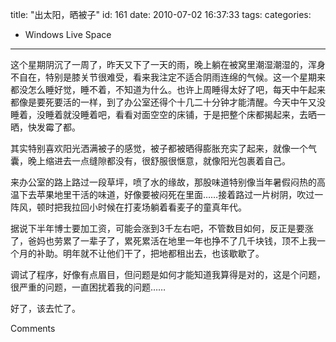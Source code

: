 title: "出太阳，晒被子"
id: 161
date: 2010-07-02 16:37:33
tags: 
categories: 
- Windows Live Space
---


这个星期阴沉了一周了，昨天又下了一天的雨，晚上躺在被窝里潮湿潮湿的，浑身不自在，特别是膝关节很难受，看来我注定不适合阴雨连绵的气候。这一个星期来都没怎么睡好觉，睡不着，不知道为什么。也许上周睡得太好了吧，每天中午起来都像是要死要活的一样，到了办公室还得个十几二十分钟才能清醒。今天中午又没睡着，没睡着就没睡着吧，看看对面空空的床铺，于是把整个床都揭起来，去晒一晒，快发霉了都。

其实特别喜欢阳光洒满被子的感觉，被子都被晒得膨胀充实了起来，就像一个气囊，晚上缩进去一点缝隙都没有，很舒服很惬意，就像阳光包裹着自己。

来办公室的路上路过一段草坪，喷了水的缘故，那股味道特别像当年暑假闷热的高温下去苹果地里干活的味道，好像要被闷死在里面……接着路过一片树阴，吹过一阵风，顿时把我拉回小时候在打麦场躺着看麦子的童真年代。

据说下半年博士要加工资，可能会涨到3千左右吧，不管数目如何，反正是要涨了，爸妈也劳累了一辈子了，累死累活在地里一年也挣不了几千块钱，顶不上我一个月的补助。明年就不让他们干了，把地都租出去，也该歇歇了。

调试了程序，好像有点眉目，但问题是如何才能知道我算得是对的，这是个问题，很严重的问题，一直困扰着我的问题……

好了，该去忙了。

Comments
